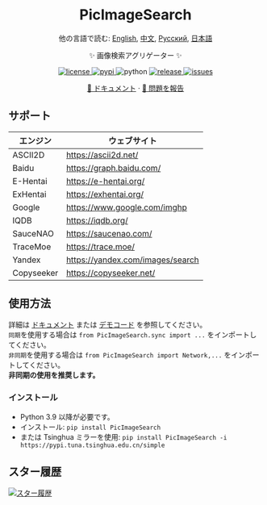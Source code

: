 <div align="center">

# PicImageSearch

他の言語で読む: [English](README.md), [中文](README.cn.md), [Русский](README.ru.md), [日本語](README.ja.md)

✨ 画像検索アグリゲーター ✨

<a href="https://raw.githubusercontent.com/kitUIN/PicImageSearch/master/LICENSE">
    <img src="https://img.shields.io/github/license/kitUIN/PicImageSearch" alt="license">
</a>
<a href="https://pypi.python.org/pypi/PicImageSearch">
    <img src="https://img.shields.io/pypi/v/PicImageSearch" alt="pypi">
</a>
<img src="https://img.shields.io/badge/python-3.9+-blue" alt="python">
<a href="https://github.com/kitUIN/PicImageSearch/releases">
    <img src="https://img.shields.io/github/v/release/kitUIN/PicImageSearch" alt="release">
</a>
<a href="https://github.com/kitUIN/PicImageSearch/issues">
    <img src="https://img.shields.io/github/issues/kitUIN/PicImageSearch" alt="issues">
</a>

<a href="https://pic-image-search.kituin.fun/">📖 ドキュメント</a>
·
<a href="https://github.com/kitUIN/PicImageSearch/issues/new">🐛 問題を報告</a>

</div>

## サポート

| エンジン    | ウェブサイト                        |
|------------|------------------------------------|
| ASCII2D    | <https://ascii2d.net/>             |
| Baidu      | <https://graph.baidu.com/>         |
| E-Hentai   | <https://e-hentai.org/>            |
| ExHentai   | <https://exhentai.org/>            |
| Google     | <https://www.google.com/imghp>     |
| IQDB       | <https://iqdb.org/>                |
| SauceNAO   | <https://saucenao.com/>            |
| TraceMoe   | <https://trace.moe/>               |
| Yandex     | <https://yandex.com/images/search> |
| Copyseeker | <https://copyseeker.net/>          |

## 使用方法

詳細は [ドキュメント](https://pic-image-search.kituin.fun/) または [デモコード](demo/code/) を参照してください。  
`同期`を使用する場合は `from PicImageSearch.sync import ...` をインポートしてください。  
`非同期`を使用する場合は `from PicImageSearch import Network,...` をインポートしてください。  
**非同期の使用を推奨します。**

### インストール

- Python 3.9 以降が必要です。
- インストール: `pip install PicImageSearch`
- または Tsinghua ミラーを使用: `pip install PicImageSearch -i https://pypi.tuna.tsinghua.edu.cn/simple`

## スター履歴

[![スター履歴](https://starchart.cc/kitUIN/PicImageSearch.svg)](https://starchart.cc/kitUIN/PicImageSearch)
